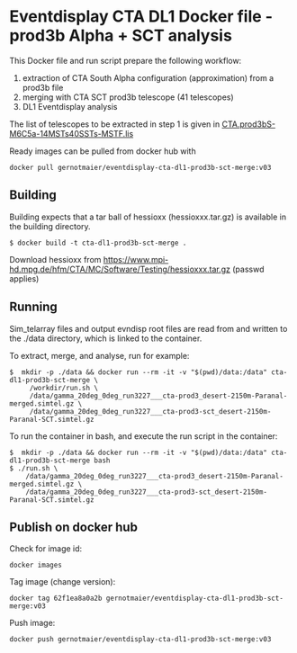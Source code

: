 # Eventdisplay CTA DL1 Docker file - prod3b Alpha + SCT analysis

This Docker file and run script prepare the following workflow:

1. extraction of CTA South Alpha configuration (approximation) from a prod3b file
2. merging with CTA SCT prod3b telescope (41 telescopes)
3. DL1 Eventdisplay analysis

The list of telescopes to be extracted in step 1 is given in [CTA.prod3bS-M6C5a-14MSTs40SSTs-MSTF.lis](CTA.prod3bS-M6C5a-14MSTs40SSTs-MSTF.lis)

Ready images can be pulled from docker hub with
```
docker pull gernotmaier/eventdisplay-cta-dl1-prod3b-sct-merge:v03
```

## Building

Building expects that a tar ball of hessioxx (hessioxxx.tar.gz) is available in the building directory.

```
$ docker build -t cta-dl1-prod3b-sct-merge .
```

Download hessioxx from https://www.mpi-hd.mpg.de/hfm/CTA/MC/Software/Testing/hessioxxx.tar.gz (passwd applies)

## Running

Sim_telarray files and output evndisp root files are read from and written to the ./data directory, which is linked to the container.

To extract, merge, and analyse, run for example:

```
$  mkdir -p ./data && docker run --rm -it -v "$(pwd)/data:/data" cta-dl1-prod3b-sct-merge \
     /workdir/run.sh \
     /data/gamma_20deg_0deg_run3227___cta-prod3_desert-2150m-Paranal-merged.simtel.gz \
     /data/gamma_20deg_0deg_run3227___cta-prod3-sct_desert-2150m-Paranal-SCT.simtel.gz
```

To run the container in bash, and execute the run script in the container:

```
$  mkdir -p ./data && docker run --rm -it -v "$(pwd)/data:/data" cta-dl1-prod3b-sct-merge bash
$ ./run.sh \
    /data/gamma_20deg_0deg_run3227___cta-prod3_desert-2150m-Paranal-merged.simtel.gz \
    /data/gamma_20deg_0deg_run3227___cta-prod3-sct_desert-2150m-Paranal-SCT.simtel.gz
```

## Publish on docker hub

Check for image id:
```
docker images
```

Tag image (change version):
```
docker tag 62f1ea8a0a2b gernotmaier/eventdisplay-cta-dl1-prod3b-sct-merge:v03
```

Push image:
```
docker push gernotmaier/eventdisplay-cta-dl1-prod3b-sct-merge:v03
```


